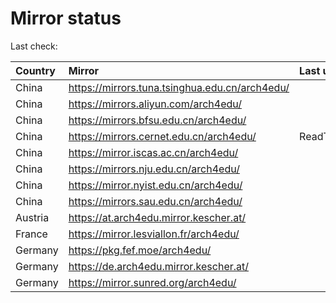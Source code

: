 <script src="./time.js"></script>
# Mirror status
Last check: <script type="text/javascript">localize(1747502380.64485);</script>

|Country|Mirror|Last update|
|:------|:-----|:----------|
|China|https://mirrors.tuna.tsinghua.edu.cn/arch4edu/|<script type="text/javascript">localize(1747464412);</script>|
|China|https://mirrors.aliyun.com/arch4edu/|<script type="text/javascript">localize(1747464412);</script>|
|China|https://mirrors.bfsu.edu.cn/arch4edu/|<script type="text/javascript">localize(1747464412);</script>|
|China|https://mirrors.cernet.edu.cn/arch4edu/|ReadTimeout|
|China|https://mirror.iscas.ac.cn/arch4edu/|<script type="text/javascript">localize(1747464412);</script>|
|China|https://mirrors.nju.edu.cn/arch4edu/|<script type="text/javascript">localize(1747378123);</script>|
|China|https://mirror.nyist.edu.cn/arch4edu/|<script type="text/javascript">localize(1747464412);</script>|
|China|https://mirrors.sau.edu.cn/arch4edu/|<script type="text/javascript">localize(1731653531);</script>|
|Austria|https://at.arch4edu.mirror.kescher.at/|<script type="text/javascript">localize(1747464412);</script>|
|France|https://mirror.lesviallon.fr/arch4edu/|<script type="text/javascript">localize(1747464412);</script>|
|Germany|https://pkg.fef.moe/arch4edu/|<script type="text/javascript">localize(1747464412);</script>|
|Germany|https://de.arch4edu.mirror.kescher.at/|<script type="text/javascript">localize(1747464412);</script>|
|Germany|https://mirror.sunred.org/arch4edu/|<script type="text/javascript">localize(1747464412);</script>|

<script src="./tablefilter/tablefilter.js"></script>
<script src="./table.js"></script>